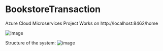 # BookstoreTransaction
Azure Cloud Microservices Project
Works on http://localhost:8462/home

![image](https://github.com/v-j-jpg/BookstoreTransaction/assets/58274307/a95d14b5-9ef5-4516-a613-f9caadc85e7e)

Structure of the system: 
![image](https://github.com/v-j-jpg/BookstoreTransaction/assets/58274307/88265664-8197-48f1-b9f6-00da84833821)

